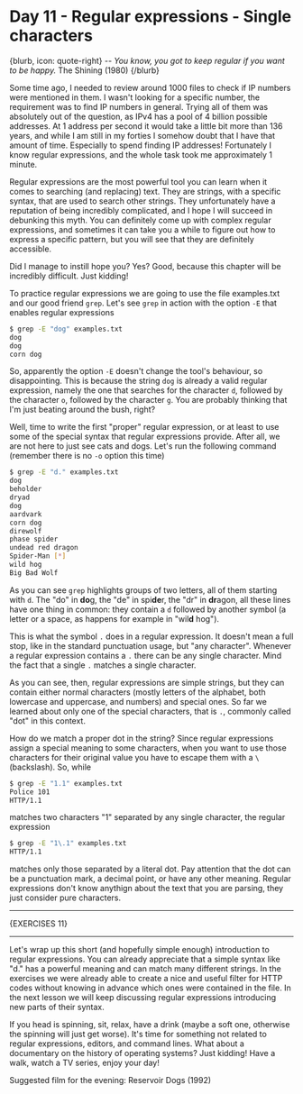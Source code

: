 # Day 11 - Regular expressions - Single characters

{blurb, icon: quote-right}
-- _You know, you got to keep regular if you want to be happy._
The Shining (1980)
{/blurb}

Some time ago, I needed to review around 1000 files to check if IP numbers were mentioned in them. I wasn't looking for a specific number, the requirement was to find IP numbers in general. Trying all of them was absolutely out of the question, as IPv4 has a pool of 4 billion possible addresses. At 1 address per second it would take a little bit more than 136 years, and while I am still in my forties I somehow doubt that I have that amount of time. Especially to spend finding IP addresses! Fortunately I know regular expressions, and the whole task took me approximately 1 minute.

Regular expressions are the most powerful tool you can learn when it comes to searching (and replacing) text. They are strings, with a specific syntax, that are used to search other strings. They unfortunately have a reputation of being incredibly complicated, and I hope I will succeed in debunking this myth. You can definitely come up with complex regular expressions, and sometimes it can take you a while to figure out how to express a specific pattern, but you will see that they are definitely accessible.

Did I manage to instill hope you? Yes? Good, because this chapter will be incredibly difficult. Just kidding!

To practice regular expressions we are going to use the file examples.txt and our good friend `grep`. Let's see `grep` in action with the option `-E` that enables regular expressions 

``` sh
$ grep -E "dog" examples.txt
dog
dog
corn dog
```

So, apparently the option `-E` doesn't change the tool's behaviour, so disappointing. This is because the string `dog` is already a valid regular expression, namely the one that searches for the character `d`, followed by the character `o`, followed by the character `g`. You are probably thinking that I'm just beating around the bush, right?

Well, time to write the first "proper" regular expression, or at least to use some of the special syntax that regular expressions provide. After all, we are not here to just see cats and dogs. Let's run the following command (remember there is no `-o` option this time)

``` sh
$ grep -E "d." examples.txt
dog
beholder
dryad
dog
aardvark
corn dog
direwolf
phase spider
undead red dragon
Spider-Man [*]
wild hog
Big Bad Wolf
```

As you can see `grep` highlights groups of two letters, all of them starting with `d`. The "do" in **do**g, the "de" in spi**de**r, the "dr" in **dr**agon, all these lines have one thing in common: they contain a `d` followed by another symbol (a letter or a space, as happens for example in "wil**d** hog").

This is what the symbol `.` does in a regular expression. It doesn't mean a full stop, like in the standard punctuation usage, but "any character". Whenever a regular expression contains a `.` there can be any single character. Mind the fact that a single `.` matches a single character.

As you can see, then, regular expressions are simple strings, but they can contain either normal characters (mostly letters of the alphabet, both lowercase and uppercase, and numbers) and special ones. So far we learned about only one of the special characters, that is `.`, commonly called "dot" in this context.

How do we match a proper dot in the string? Since regular expressions assign a special meaning to some characters, when you want to use those characters for their original value you have to escape them with a `\` (backslash). So, while

``` sh
$ grep -E "1.1" examples.txt 
Police 101
HTTP/1.1
```

matches two characters "1" separated by any single character, the regular expression

``` sh
$ grep -E "1\.1" examples.txt 
HTTP/1.1
```

matches only those separated by a literal dot. Pay attention that the dot can be a punctuation mark, a decimal point, or have any other meaning. Regular expressions don't know anythign about the text that you are parsing, they just consider pure characters.

* * *

{EXERCISES 11}

* * *

Let's wrap up this short (and hopefully simple enough) introduction to regular expressions. You can already appreciate that a simple syntax like "d." has a powerful meaning and can match many different strings. In the exercises we were already able to create a nice and useful filter for HTTP codes without knowing in advance which ones were contained in the file. In the next lesson we will keep discussing regular expressions introducing new parts of their syntax.

If you head is spinning, sit, relax, have a drink (maybe a soft one, otherwise the spinning will just get worse). It's time for something not related to regular expressions, editors, and command lines. What about a documentary on the history of operating systems? Just kidding! Have a walk, watch a TV series, enjoy your day!

Suggested film for the evening: Reservoir Dogs (1992)